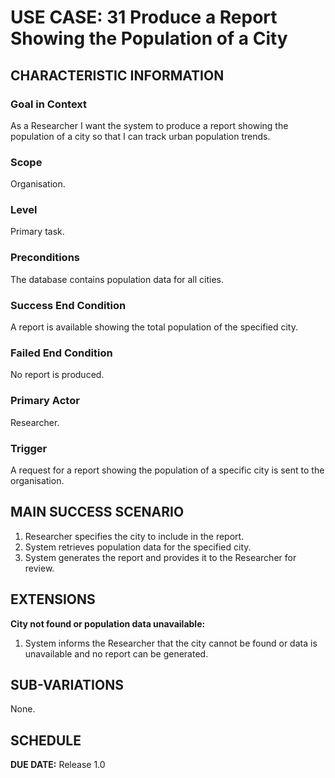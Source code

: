 # USE CASE: 31 Produce a Report Showing the Population of a City

## CHARACTERISTIC INFORMATION

### Goal in Context
As a Researcher I want the system to produce a report showing the population of a city so that I can track urban population trends.

### Scope
Organisation.

### Level
Primary task.

### Preconditions
The database contains population data for all cities.

### Success End Condition
A report is available showing the total population of the specified city.

### Failed End Condition
No report is produced.

### Primary Actor
Researcher.

### Trigger
A request for a report showing the population of a specific city is sent to the organisation.

## MAIN SUCCESS SCENARIO
1. Researcher specifies the city to include in the report.
2. System retrieves population data for the specified city.
3. System generates the report and provides it to the Researcher for review.

## EXTENSIONS
**City not found or population data unavailable:**
1. System informs the Researcher that the city cannot be found or data is unavailable and no report can be generated.

## SUB-VARIATIONS
None.

## SCHEDULE
**DUE DATE:** Release 1.0
